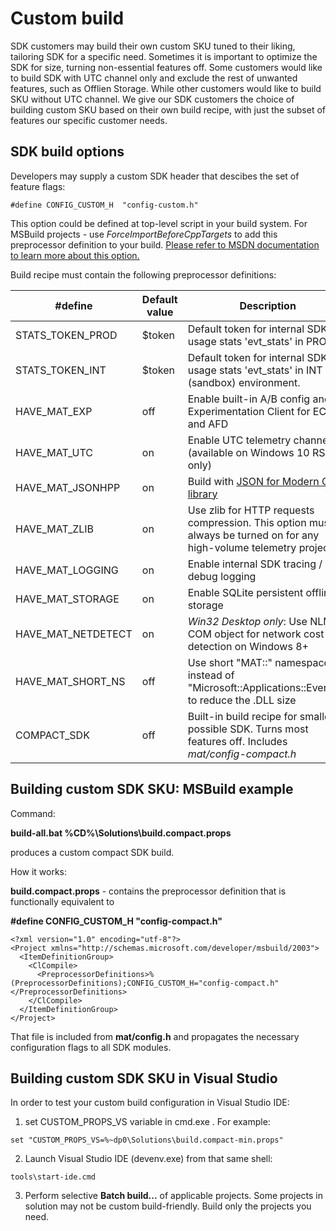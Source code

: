 
# Custom build

SDK customers may build their own custom SKU tuned to their liking, tailoring SDK for a specific need. Sometimes it is important to optimize the SDK for size, turning non-essential features off. Some customers would like to build SDK with UTC channel only and exclude the rest of unwanted features, such as Offlien Storage. While other customers would like to build SKU without UTC channel. We give our SDK customers the choice of building custom SKU based on their own build recipe, with just the subset of features our specific customer needs.

## SDK build options
 
Developers may supply a custom SDK header that descibes the set of feature flags: 

````
#define CONFIG_CUSTOM_H  "config-custom.h"
````

This option could be defined at top-level script in your build system. For MSBuild projects - use _ForceImportBeforeCppTargets_ to add this preprocessor definition to your build. [Please refer to MSDN documentation to learn more about this option.](
https://docs.microsoft.com/en-us/cpp/ide/working-with-project-properties?view=vs-2017)

Build recipe must contain the following preprocessor definitions:

| #define   | Default value | Description |
|-----------|---------|----------|
| STATS_TOKEN_PROD |    $token    | Default token for internal SDK usage stats 'evt_stats' in PROD |
| STATS_TOKEN_INT | $token | Default token for internal SDK usage stats 'evt_stats' in INT (sandbox) environment.
| HAVE_MAT_EXP | off | Enable built-in A/B config and Experimentation Client for ECS and AFD |
| HAVE_MAT_UTC | on | Enable UTC telemetry channel (available on Windows 10 RS2+ only)
| HAVE_MAT_JSONHPP | on | Build with [JSON for Modern C++ library](https://github.com/nlohmann/json)
| HAVE_MAT_ZLIB | on | Use zlib for HTTP requests compression. This option must always be turned on for any high-volume telemetry project |
| HAVE_MAT_LOGGING | on | Enable internal SDK tracing / debug logging |
| HAVE_MAT_STORAGE | on | Enable SQLite persistent offline storage |
| HAVE_MAT_NETDETECT | on | _Win32 Desktop only_: Use NLM COM object for network cost detection on Windows 8+ |
| HAVE_MAT_SHORT_NS | off | Use short "MAT::" namespace instead of "Microsoft::Applications::Events::" to reduce the .DLL size |
| COMPACT_SDK | off | Built-in build recipe for smallest possible SDK. Turns most features off. Includes _mat/config-compact.h_ |

## Building custom SDK SKU: MSBuild example

Command:

**build-all.bat %CD%\Solutions\build.compact.props**

produces a custom compact SDK build.

How it works:

**build.compact.props** - contains the preprocessor definition that is functionally equivalent to

**#define CONFIG_CUSTOM_H "config-compact.h"**

```
<?xml version="1.0" encoding="utf-8"?> 
<Project xmlns="http://schemas.microsoft.com/developer/msbuild/2003">
  <ItemDefinitionGroup>
    <ClCompile>
      <PreprocessorDefinitions>%(PreprocessorDefinitions);CONFIG_CUSTOM_H="config-compact.h"</PreprocessorDefinitions>
    </ClCompile>
  </ItemDefinitionGroup>
</Project>
```

That file is included from **mat/config.h** and propagates the necessary configuration flags to all SDK modules.

## Building custom SDK SKU in Visual Studio

In order to test your custom build configuration in Visual Studio IDE:

1. set CUSTOM_PROPS_VS variable in cmd.exe . For example:

```
set "CUSTOM_PROPS_VS=%~dp0\Solutions\build.compact-min.props"
```

2. Launch Visual Studio IDE (devenv.exe) from that same shell:

```
tools\start-ide.cmd
```

3. Perform selective **Batch build...** of applicable projects. Some projects in solution may not be custom build-friendly. Build only the projects you need.
